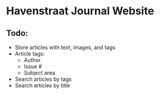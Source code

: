 # Havenstraat Journal Website

## Todo:
- Store articles with text, images, and tags
- Article tags:
  - Author
  - Issue #
  - Subject area
- Search articles by tags
- Search articles by title
